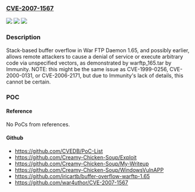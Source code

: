### [CVE-2007-1567](https://cve.mitre.org/cgi-bin/cvename.cgi?name=CVE-2007-1567)
![](https://img.shields.io/static/v1?label=Product&message=n%2Fa&color=blue)
![](https://img.shields.io/static/v1?label=Version&message=n%2Fa&color=blue)
![](https://img.shields.io/static/v1?label=Vulnerability&message=n%2Fa&color=brighgreen)

### Description

Stack-based buffer overflow in War FTP Daemon 1.65, and possibly earlier, allows remote attackers to cause a denial of service or execute arbitrary code via unspecified vectors, as demonstrated by warftp_165.tar by Immunity.  NOTE: this might be the same issue as CVE-1999-0256, CVE-2000-0131, or CVE-2006-2171, but due to Immunity's lack of details, this cannot be certain.

### POC

#### Reference
No PoCs from references.

#### Github
- https://github.com/CVEDB/PoC-List
- https://github.com/Creamy-Chicken-Soup/Exploit
- https://github.com/Creamy-Chicken-Soup/My-Writeup
- https://github.com/Creamy-Chicken-Soup/WindowsVulnAPP
- https://github.com/iricartb/buffer-overflow-warftp-1.65
- https://github.com/war4uthor/CVE-2007-1567

